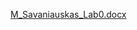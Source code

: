 [M_Savaniauskas_Lab0.docx](https://github.com/MariusSavaniauskasKTU/Valgykla/files/13793699/M_Savaniauskas_Lab0.docx)
